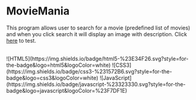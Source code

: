 # MovieMania

This program allows user to search for a movie (predefined list of movies) and when you click search it will display an image with description.
Click [here](https://Joseph-Wil.github.io/movie-search/) to test.

<br>
![HTML5](https://img.shields.io/badge/html5-%23E34F26.svg?style=for-the-badge&logo=html5&logoColor=white)
![CSS3](https://img.shields.io/badge/css3-%231572B6.svg?style=for-the-badge&logo=css3&logoColor=white)
![JavaScript](https://img.shields.io/badge/javascript-%23323330.svg?style=for-the-badge&logo=javascript&logoColor=%23F7DF1E)

